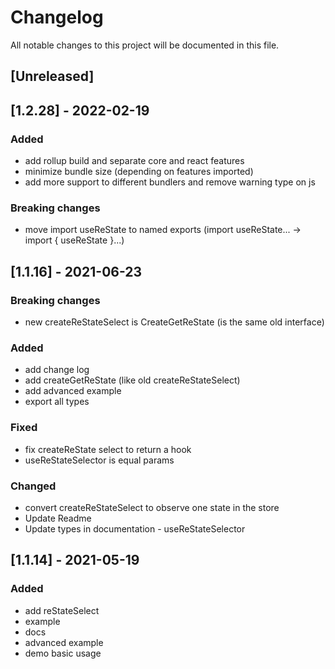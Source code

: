 # Changelog

All notable changes to this project will be documented in this file.

## [Unreleased]

## [1.2.28] - 2022-02-19

### Added

- add rollup build and separate core and react features
- minimize bundle size (depending on features imported)
- add more support to different bundlers and remove warning type on js

### Breaking changes

- move import useReState to named exports (import useReState... -> import { useReState }...)

## [1.1.16] - 2021-06-23

### Breaking changes

- new createReStateSelect is CreateGetReState (is the same old interface)

### Added

- add change log
- add createGetReState (like old createReStateSelect)
- add advanced example
- export all types

### Fixed

- fix createReState select to return a hook
- useReStateSelector is equal params

### Changed

- convert createReStateSelect to observe one state in the store
- Update Readme
- Update types in documentation - useReStateSelector

## [1.1.14] - 2021-05-19

### Added

- add reStateSelect
- example
- docs
- advanced example
- demo basic usage
